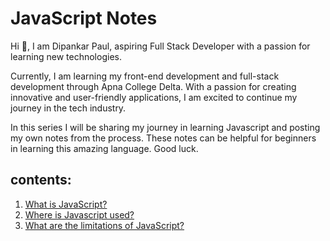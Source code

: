 # JavaScript Notes

Hi 👋, I am Dipankar Paul, aspiring Full Stack Developer with a passion for learning new technologies.

Currently, I am learning my front-end development and full-stack development through Apna College Delta. With a passion for creating innovative and user-friendly applications, I am excited to continue my journey in the tech industry.

In this series I will be sharing my journey in learning Javascript and posting my own notes from the process. These notes can be helpful for beginners in learning this amazing language. Good luck.

## contents:

1. [What is JavaScript?](what-is-javascript.md)
2. [Where is Javascript used?](where-is-javascript-used.md)
3. [What are the limitations of JavaScript?](what-are-the-limitations-of-javascript.md)